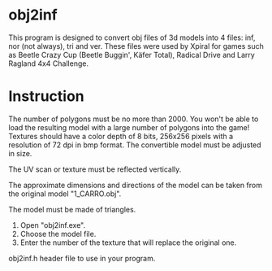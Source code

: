 # obj2inf
This program is designed to convert obj files of 3d models into 4 files: inf, nor (not always), tri and ver. These files were used by Xpiral for games such as Beetle Crazy Cup (Beetle Buggin', Käfer Total), Radiсal Drive and Larry Ragland 4x4 Challenge.

# Instruction
The number of polygons must be no more than 2000. You won't be able to load the resulting model with a large number of polygons into the game! Textures should have a color depth of 8 bits, 256x256 pixels with a resolution of 72 dpi in bmp format. The convertible model must be adjusted in size.

The UV scan or texture must be reflected vertically.

The approximate dimensions and directions of the model can be taken from the original model "1_CARRO.obj".

The model must be made of triangles.

1. Open "obj2inf.exe".
2. Choose the model file.
3. Enter the number of the texture that will replace the original one.

obj2inf.h header file to use in your program.
